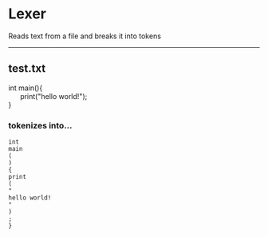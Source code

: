 # Lexer
Reads text from a file and breaks it into tokens

---
## test.txt
int main(){\
&nbsp;&nbsp;&nbsp;&nbsp;&nbsp;&nbsp;print("hello world!");\
}

### tokenizes into...

```
int
main
(
)
{
print
(
"
hello world!
"
)
;
}
```